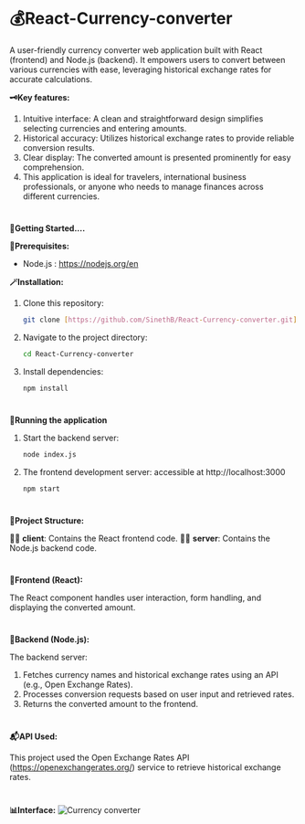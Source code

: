 # 💰React-Currency-converter

A user-friendly currency converter web application built with React (frontend) and Node.js (backend). It empowers users to convert between various currencies with ease, leveraging historical exchange rates for accurate calculations.

**🗝️Key features:**

1. Intuitive interface: A clean and straightforward design simplifies selecting currencies and entering amounts.
2. Historical accuracy: Utilizes historical exchange rates to provide reliable conversion results.
3. Clear display: The converted amount is presented prominently for easy comprehension.
4. This application is ideal for travelers, international business professionals, or anyone who needs to manage finances across different currencies.

#
**🚀Getting Started....**

**🥋Prerequisites:**

- Node.js : https://nodejs.org/en

**🪄Installation:**

1. Clone this repository:

   ```bash
   git clone [https://github.com/SinethB/React-Currency-converter.git](https://github.com/SinethB/React-Currency-converter.git)

2. Navigate to the project directory:
   ```bash
   cd React-Currency-converter

3. Install dependencies:
   ```bash
   npm install
   
#
**🏇Running the application**

1. Start the backend server:
   ```bash
   node index.js

2. The frontend development server:
   accessible at http://localhost:3000
    ```bash
   npm start

#
**🩻Project Structure:**

👨‍🌾 **client**: Contains the React frontend code.
👨‍💼 **server**: Contains the Node.js backend code.

#
**💌Frontend (React):**

The React component handles user interaction, form handling, and displaying the converted amount.

#
**📝Backend (Node.js):**

The backend server:

1. Fetches currency names and historical exchange rates using an API (e.g., Open Exchange Rates).
2. Processes conversion requests based on user input and retrieved rates.
3. Returns the converted amount to the frontend.

#
**📬API Used:**

This project used the Open Exchange Rates API (https://openexchangerates.org/) service to retrieve historical exchange rates.

# 
**📊Interface:**
![Currency converter](/images/interface.png)

